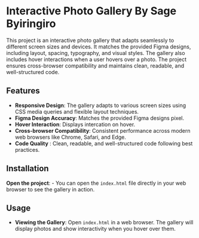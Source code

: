 # Interactive Photo Gallery By Sage Byiringiro

This project is an interactive photo gallery that adapts seamlessly to different screen sizes and devices.
 It matches the provided Figma designs, including layout, spacing, typography, and visual styles. 
 The gallery also includes hover interactions when a user hovers over a photo. 
 The project ensures cross-browser compatibility and maintains clean, readable, and well-structured code.

## Features

- **Responsive Design**: The gallery adapts to various screen sizes using CSS media queries and flexible layout techniques.
- **Figma Design Accuracy**: Matches the provided Figma designs pixel.
- **Hover Interaction**: Displays intercation on hover.
- **Cross-browser Compatibility**: Consistent performance across modern web browsers like Chrome, Safari, and Edge.
- **Code Quality** : Clean, readable, and well-structured code following best practices.

## Installation

 **Open the project**:
    - You can open the `index.html` file directly in your web browser to see the gallery in action.

## Usage

- **Viewing the Gallery**: Open `index.html` in a web browser. The gallery will display photos and show interactivity when you hover over them.

